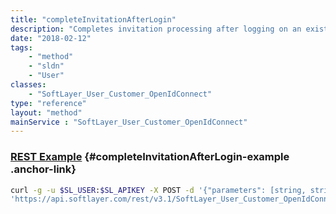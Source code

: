 ```yaml
---
title: "completeInvitationAfterLogin"
description: "Completes invitation processing after logging on an existing OpenIdConnect user identity and return an access token"
date: "2018-02-12"
tags:
    - "method"
    - "sldn"
    - "User"
classes:
    - "SoftLayer_User_Customer_OpenIdConnect"
type: "reference"
layout: "method"
mainService : "SoftLayer_User_Customer_OpenIdConnect"
---
```


### [REST Example](#completeInvitationAfterLogin-example) <a href="/article/rest/"><i class="fas fa-question"></i></a> {#completeInvitationAfterLogin-example .anchor-link} 
```bash
curl -g -u $SL_USER:$SL_APIKEY -X POST -d '{"parameters": [string, string, string]}' \
'https://api.softlayer.com/rest/v3.1/SoftLayer_User_Customer_OpenIdConnect/completeInvitationAfterLogin'
```

